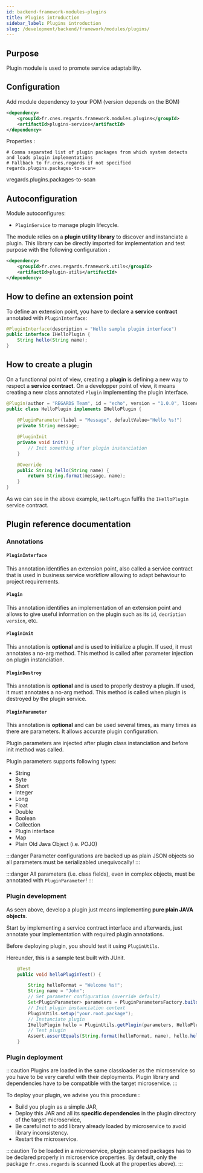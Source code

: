 ```yaml
---
id: backend-framework-modules-plugins
title: Plugins introduction
sidebar_label: Plugins introduction
slug: /development/backend/framework/modules/plugins/
---
```


## Purpose

Plugin module is used to promote service adaptability.

## Configuration

Add module dependency to your POM (version depends on the BOM)

```xml
<dependency>
    <groupId>fr.cnes.regards.framework.modules.plugins</groupId>
    <artifactId>plugins-service</artifactId>
</dependency>
```

Properties :

```properties
# Comma separated list of plugin packages from which system detects and loads plugin implementations
# Fallback to fr.cnes.regards if not specified
regards.plugins.packages-to-scan=
```

vregards.plugins.packages-to-scan

## Autoconfiguration

Module autoconfigures:

* `PluginService` to manage plugin lifecycle.

The module relies on a **plugin utility library** to discover and instanciate a plugin. This library can be directly imported for implementation and test purpose with the following configuration :

```xml
<dependency>
    <groupId>fr.cnes.regards.framework.utils</groupId>
    <artifactId>plugin-utils</artifactId>
</dependency>
```

## How to define an extension point

To define an extension point, you have to declare a **service contract** annotated with `PluginInterface`:

```java
@PluginInterface(description = "Hello sample plugin interface")
public interface IHelloPlugin {
    String hello(String name);
}
```

## How to create a plugin

On a functionnal point of view, creating a **plugin** is defining a new way to respect a **service contract**. On a developper point of view, it means creating a new class annotated `Plugin` implementing the plugin interface.

```java
@Plugin(author = "REGARDS Team", id = "echo", version = "1.0.0", licence = "GPLv3", owner = "CNES")
public class HelloPlugin implements IHelloPlugin {
    
    @PluginParameter(label = "Message", defaultValue="Hello %s!")
    private String message;

    @PluginInit
    private void init() {
        // Init something after plugin instanciation
    }

    @Override
    public String hello(String name) {
        return String.format(message, name);
    }
}
```
As we can see in the above example, `HelloPlugin` fulfils the `IHelloPlugin` service contract.

## Plugin reference documentation

### Annotations

#### `PluginInterface`

This annotation identifies an extension point, also called a service contract that is used in business service workflow allowing to adapt behaviour to project requirements.

#### `Plugin`

This annotation identifies an implementation of an extension point and allows to give useful information on the plugin such as its `id`, `decription` `version`, etc.

#### `PluginInit`

This annotation is **optional** and is used to initialize a plugin. If used, it must annotates a no-arg method. This method is called after parameter injection on plugin instanciation.

#### `PluginDestroy`

This annotation is **optional** and is used to properly destroy a plugin. If used, it must annotates a no-arg method. This method is called when plugin is destroyed by the plugin service.

#### `PluginParameter`

This annotation is **optional** and can be used several times, as many times as there are parameters. It allows accurate plugin configuration.

Plugin parameters are injected after plugin class instanciation and before init method was called.

Plugin parameters supports following types:

* String
* Byte
* Short
* Integer
* Long
* Float
* Double
* Boolean
* Collection
* Plugin interface
* Map
* Plain Old Java Object (i.e. POJO)

:::danger
Parameter configurations are backed up as plain JSON objects so all parameters must be serializabled unequivocally!
:::

:::danger
All parameters (i.e. class fields), even in complex objects, must be annotated with `PluginParameter`!
:::

### Plugin development

As seen above, develop a plugin just means implementing **pure plain JAVA objects**.

Start by implementing a service contract interface and afterwards, just annotate your implementation with required plugin annotations.

Before deploying plugin, you should test it using `PluginUtils`.

Hereunder, this is a sample test built with JUnit.

```java
    @Test
    public void helloPluginTest() {

        String helloFormat = "Welcome %s!";
        String name = "John";
        // Set parameter configuration (override default)
        Set<PluginParameter> parameters = PluginParametersFactory.build().addParameter("message", helloFormat).getParameters();
        // Init plugin instanciation context
        PluginUtils.setup("your.root.package");
        // Instanciate plugin
        IHelloPlugin hello = PluginUtils.getPlugin(parameters, HelloPlugin.class, new HashMap<>());
        // Test plugin
        Assert.assertEquals(String.format(helloFormat, name), hello.hello());
    }
```

### Plugin deployment

:::caution
Plugins are loaded in the same classloader as the microservice so you have to be very careful with their deployments. Plugin library and dependencies have to be compatible with the target microservice.
:::

To deploy your plugin, we advise you this procedure :

* Build you plugin as a simple JAR,
* Deploy this JAR and all its **specific dependencies** in the plugin directory of the target microservice,
* Be careful not to add library already loaded by microservice to avoid library inconsistency.
* Restart the microservice.

:::caution
To be loaded in a microservice, plugin scanned packages has to be declared properly in microservice properties. By default, only the package `fr.cnes.regards` is scanned (Look at the properties above).
:::
